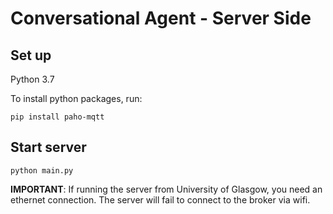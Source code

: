 # Conversational Agent - Server Side

## Set up

Python 3.7

To install python packages, run:
```shell
pip install paho-mqtt
```

## Start server

```shell
python main.py
```

__IMPORTANT__: If running the server from University of Glasgow, you need an ethernet connection.
The server will fail to connect to the broker via wifi.
